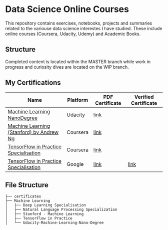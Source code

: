# Data Science Online Courses
This repository contains exercises, notebooks, projects and summaries related to the variouse data science interestes I have studied. These include online courses (Coursera, Udacity, Udemy) and Academic Books.  

## Structure

Completed content is located within the MASTER branch while work in progress and curiosity dives are located on the WIP branch.

## My Certifications

| Name                          | Platform                                     | PDF Certificate| Verified Certificate |
| -----------------------------| ---------------------------------------- | ---------------------------------------- | ---------------------------------------- |
| [Machine Learning NanoDegree](https://confirm.udacity.com/UUGTVXD)                                                    | Udacity | [link](https://github.com/JeroenSchmidt/data-science-moocs/blob/master/certificates/udacity_ml_nanodegree.pdf)| |
| [Machine Learning (Stanford) by Andrew Ng](https://www.coursera.org/account/accomplishments/records/MFHF66KNE5GH)     | Coursera | [link](https://github.com/JeroenSchmidt/data-science-moocs/blob/master/certificates/Coursera%20MFHF66KNE5GH.pdf)| |
| [TensorFlow in Practice Specialisation](https://www.coursera.org/account/accomplishments/specialization/SDAQSU39GE3M) | Coursera | [link](https://github.com/JeroenSchmidt/data-science-moocs/blob/master/certificates/Coursera%20SDAQSU39GE3M.pdf)| |
| [TensorFlow in Practice Specialisation](https://www.coursera.org/account/accomplishments/specialization/SDAQSU39GE3M) | Google | [link](https://github.com/JeroenSchmidt/data-science-moocs/blob/master/certificates/TF-Certified-Developer2020.pdf)| [link](https://www.credential.net/047a0316-7428-459c-beb2-e3465d2148ea) |

## File Structure

```
├── certificates
├── Machine Learning
│   ├── Deep Learning Specialisation
│   ├── Natural Language Processing Specialization
│   ├── Stanford - Machine Learning
│   ├── TensorFlow in Practice
│   └── Udacity-Machine-Learning-Nano-Degree
```
